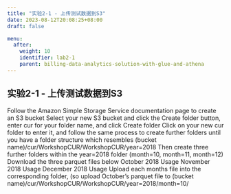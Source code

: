 ```yaml
---
title: "实验2-1 - 上传测试数据到S3"
date: 2023-08-12T20:08:25+08:00
draft: false

menu:
  after:
    weight: 10
    identifier: lab2-1
    parent: billing-data-analytics-solution-with-glue-and-athena
---
```


## 实验2-1 - 上传测试数据到S3

Follow the Amazon Simple Storage Service documentation page to create an S3 bucket
Select your new S3 bucket and click the Create folder button, enter cur for your folder name, and click Create folder
Click on your new cur folder to enter it, and follow the same process to create further folders until you have a folder structure which resembles (bucket name)/cur/WorkshopCUR/WorkshopCUR/year=2018
Then create three further folders within the year=2018 folder (month=10, month=11, month=12)
Download the three parquet files below
October 2018 Usage
November 2018 Usage
December 2018 Usage
Upload each months file into the corresponding folder, (so upload October’s parquet file to (bucket name)/cur/WorkshopCUR/WorkshopCUR/year=2018/month=10/